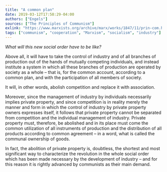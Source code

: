 ```yaml
---
title: "A common plan"
date: 2019-03-12T17:58:29-04:00
authors: ["Engels"]
sources: ["The Principles of Communism"]
exlink: "https://www.marxists.org/archive/marx/works/1847/11/prin-com.htm"
tags: ["communism", "cooperation", "Marxism", "socialism", "industry"]
---
```


*What will this new social order have to be like?*

Above all, it will have to take the control of industry and of all branches of production out of the hands of mutually competing individuals, and instead institute a system in which all these branches of production are operated by society as a whole – that is, for the common account, according to a common plan, and with the participation of all members of society.

It will, in other words, abolish competition and replace it with association.

Moreover, since the management of industry by individuals necessarily implies private property, and since competition is in reality merely the manner and form in which the control of industry by private property owners expresses itself, it follows that private property cannot be separated from competition and the individual management of industry. Private property must, therefore, be abolished and in its place must come the common utilization of all instruments of production and the distribution of all products according to common agreement – in a word, what is called the communal ownership of goods.

In fact, the abolition of private property is, doubtless, the shortest and most significant way to characterize the revolution in the whole social order which has been made necessary by the development of industry – and for this reason it is rightly advanced by communists as their main demand.


